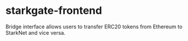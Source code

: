 # starkgate-frontend
Bridge interface allows users to transfer ERC20 tokens from Ethereum to StarkNet and vice versa.
